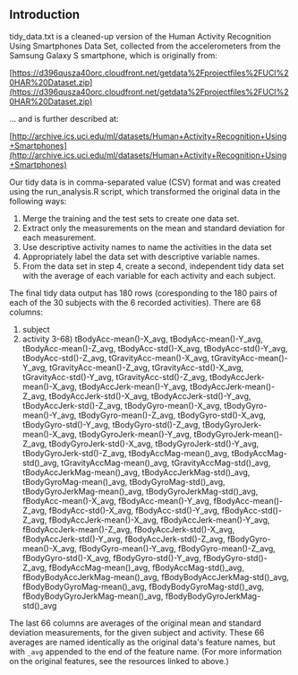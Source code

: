 ## Introduction

tidy_data.txt is a cleaned-up version of the Human Activity Recognition Using Smartphones Data Set, collected from the accelerometers from the Samsung Galaxy S smartphone, which is originally from:

[https://d396qusza40orc.cloudfront.net/getdata%2Fprojectfiles%2FUCI%20HAR%20Dataset.zip](https://d396qusza40orc.cloudfront.net/getdata%2Fprojectfiles%2FUCI%20HAR%20Dataset.zip)

... and is further described at:

[http://archive.ics.uci.edu/ml/datasets/Human+Activity+Recognition+Using+Smartphones](http://archive.ics.uci.edu/ml/datasets/Human+Activity+Recognition+Using+Smartphones)

Our tidy data is in comma-separated value (CSV) format and was created using the run_analysis.R script, which transformed the original data in the following ways:

1. Merge the training and the test sets to create one data set.
2. Extract only the measurements on the mean and standard deviation for each measurement.
3. Use descriptive activity names to name the activities in the data set
4. Appropriately label the data set with descriptive variable names. 
5. From the data set in step 4, create a second, independent tidy data set with the average of each variable for each activity and each subject.

The final tidy data output has 180 rows (coresponding to the 180 pairs of each of the 30 subjects with the 6 recorded activities). There are 68 columns:


 
1) subject
2) activity
3-68) tBodyAcc-mean()-X_avg, tBodyAcc-mean()-Y_avg, tBodyAcc-mean()-Z_avg, tBodyAcc-std()-X_avg, tBodyAcc-std()-Y_avg, tBodyAcc-std()-Z_avg, tGravityAcc-mean()-X_avg, tGravityAcc-mean()-Y_avg, tGravityAcc-mean()-Z_avg, tGravityAcc-std()-X_avg, tGravityAcc-std()-Y_avg, tGravityAcc-std()-Z_avg, tBodyAccJerk-mean()-X_avg, tBodyAccJerk-mean()-Y_avg, tBodyAccJerk-mean()-Z_avg, tBodyAccJerk-std()-X_avg, tBodyAccJerk-std()-Y_avg, tBodyAccJerk-std()-Z_avg, tBodyGyro-mean()-X_avg, tBodyGyro-mean()-Y_avg, tBodyGyro-mean()-Z_avg, tBodyGyro-std()-X_avg, tBodyGyro-std()-Y_avg, tBodyGyro-std()-Z_avg, tBodyGyroJerk-mean()-X_avg, tBodyGyroJerk-mean()-Y_avg, tBodyGyroJerk-mean()-Z_avg, tBodyGyroJerk-std()-X_avg, tBodyGyroJerk-std()-Y_avg, tBodyGyroJerk-std()-Z_avg, tBodyAccMag-mean()_avg, tBodyAccMag-std()_avg, tGravityAccMag-mean()_avg, tGravityAccMag-std()_avg, tBodyAccJerkMag-mean()_avg, tBodyAccJerkMag-std()_avg, tBodyGyroMag-mean()_avg, tBodyGyroMag-std()_avg, tBodyGyroJerkMag-mean()_avg, tBodyGyroJerkMag-std()_avg, fBodyAcc-mean()-X_avg, fBodyAcc-mean()-Y_avg, fBodyAcc-mean()-Z_avg, fBodyAcc-std()-X_avg, fBodyAcc-std()-Y_avg, fBodyAcc-std()-Z_avg, fBodyAccJerk-mean()-X_avg, fBodyAccJerk-mean()-Y_avg, fBodyAccJerk-mean()-Z_avg, fBodyAccJerk-std()-X_avg, fBodyAccJerk-std()-Y_avg, fBodyAccJerk-std()-Z_avg, fBodyGyro-mean()-X_avg, fBodyGyro-mean()-Y_avg, fBodyGyro-mean()-Z_avg, fBodyGyro-std()-X_avg, fBodyGyro-std()-Y_avg, fBodyGyro-std()-Z_avg, fBodyAccMag-mean()_avg, fBodyAccMag-std()_avg, fBodyBodyAccJerkMag-mean()_avg, fBodyBodyAccJerkMag-std()_avg, fBodyBodyGyroMag-mean()_avg, fBodyBodyGyroMag-std()_avg, fBodyBodyGyroJerkMag-mean()_avg, fBodyBodyGyroJerkMag-std()_avg

The last 66 columns are averages of the original mean and standard deviation measurements, for the given subject and activity. These 66 averages are named identically as the original data's feature names, but with `_avg` appended to the end of the feature name. (For more information on the original features, see the resources linked to above.)
